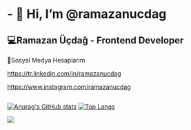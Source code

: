# - 👋 Hi, I’m @ramazanucdag

## 💻Ramazan Üçdağ - Frontend Developer
🤝Sosyal Medya Hesaplarım

https://tr.linkedin.com/in/ramazanucdag

https://www.instagram.com/ramazanucdag

##

[![Anurag's GitHub stats](https://github-readme-stats.vercel.app/api?username=ramazanucdag&show_icons=true&theme=radical)](https://github.com/anuraghazra/github-readme-stats)
[![Top Langs](https://github-readme-stats.vercel.app/api/top-langs/?username=ramazanucdag&layout=compact&text_color=daf7dc&bg_color=151515&hide=css,html,php)](https://github.com/anuraghazra/github-readme-stats)

<!--! [![GitHub Streak](https://github-readme-streak-stats.herokuapp.com/?user=ramazanucdag&theme=dark)](https://git.io/streak-stats) -->

<!--![GitHub Activity Graph](https://activity-graph.herokuapp.com/graph?username=ramazanucdag) -->

[![](https://visitcount.itsvg.in/api?id=ramazanucdag&label=Profile%20Views&pretty=false)](https://visitcount.itsvg.in)

